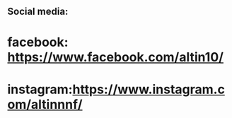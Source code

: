 ## Social media:
# facebook: https://www.facebook.com/altin10/
# instagram:https://www.instagram.com/altinnnf/